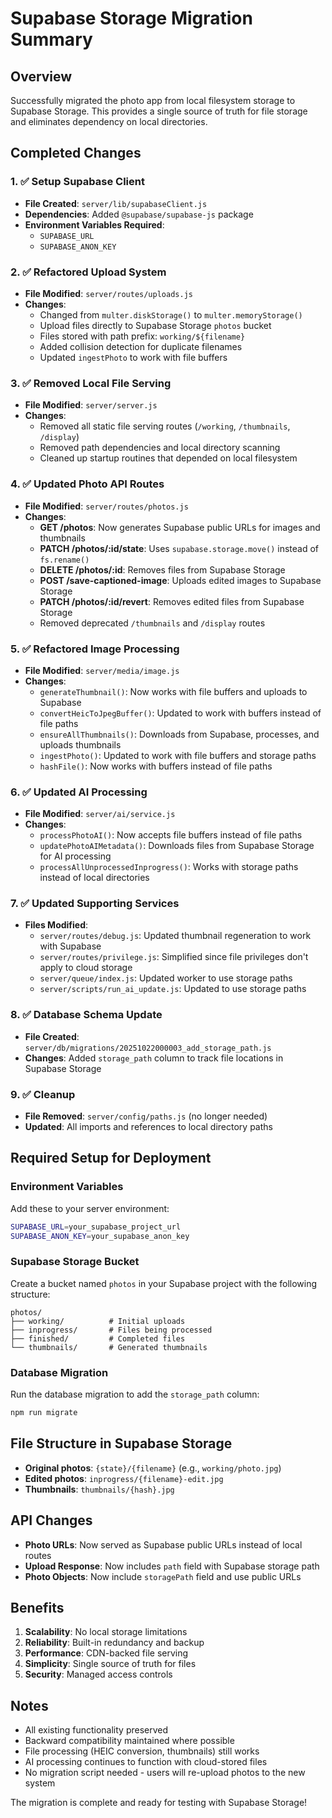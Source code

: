 # Supabase Storage Migration Summary

## Overview
Successfully migrated the photo app from local filesystem storage to Supabase Storage. This provides a single source of truth for file storage and eliminates dependency on local directories.

## Completed Changes

### 1. ✅ Setup Supabase Client
- **File Created**: `server/lib/supabaseClient.js`
- **Dependencies**: Added `@supabase/supabase-js` package
- **Environment Variables Required**: 
  - `SUPABASE_URL`
  - `SUPABASE_ANON_KEY`

### 2. ✅ Refactored Upload System
- **File Modified**: `server/routes/uploads.js`
- **Changes**:
  - Changed from `multer.diskStorage()` to `multer.memoryStorage()`
  - Upload files directly to Supabase Storage `photos` bucket
  - Files stored with path prefix: `working/${filename}`
  - Added collision detection for duplicate filenames
  - Updated `ingestPhoto` to work with file buffers

### 3. ✅ Removed Local File Serving
- **File Modified**: `server/server.js`
- **Changes**:
  - Removed all static file serving routes (`/working`, `/thumbnails`, `/display`)
  - Removed path dependencies and local directory scanning
  - Cleaned up startup routines that depended on local filesystem

### 4. ✅ Updated Photo API Routes
- **File Modified**: `server/routes/photos.js`
- **Changes**:
  - **GET /photos**: Now generates Supabase public URLs for images and thumbnails
  - **PATCH /photos/:id/state**: Uses `supabase.storage.move()` instead of `fs.rename()`
  - **DELETE /photos/:id**: Removes files from Supabase Storage
  - **POST /save-captioned-image**: Uploads edited images to Supabase Storage
  - **PATCH /photos/:id/revert**: Removes edited files from Supabase Storage
  - Removed deprecated `/thumbnails` and `/display` routes

### 5. ✅ Refactored Image Processing
- **File Modified**: `server/media/image.js`
- **Changes**:
  - `generateThumbnail()`: Now works with file buffers and uploads to Supabase
  - `convertHeicToJpegBuffer()`: Updated to work with buffers instead of file paths
  - `ensureAllThumbnails()`: Downloads from Supabase, processes, and uploads thumbnails
  - `ingestPhoto()`: Updated to work with file buffers and storage paths
  - `hashFile()`: Now works with buffers instead of file paths

### 6. ✅ Updated AI Processing
- **File Modified**: `server/ai/service.js`
- **Changes**:
  - `processPhotoAI()`: Now accepts file buffers instead of file paths
  - `updatePhotoAIMetadata()`: Downloads files from Supabase Storage for AI processing
  - `processAllUnprocessedInprogress()`: Works with storage paths instead of local directories

### 7. ✅ Updated Supporting Services
- **Files Modified**:
  - `server/routes/debug.js`: Updated thumbnail regeneration to work with Supabase
  - `server/routes/privilege.js`: Simplified since file privileges don't apply to cloud storage
  - `server/queue/index.js`: Updated worker to use storage paths
  - `server/scripts/run_ai_update.js`: Updated to use storage paths

### 8. ✅ Database Schema Update
- **File Created**: `server/db/migrations/20251022000003_add_storage_path.js`
- **Changes**: Added `storage_path` column to track file locations in Supabase Storage

### 9. ✅ Cleanup
- **File Removed**: `server/config/paths.js` (no longer needed)
- **Updated**: All imports and references to local directory paths

## Required Setup for Deployment

### Environment Variables
Add these to your server environment:
```bash
SUPABASE_URL=your_supabase_project_url
SUPABASE_ANON_KEY=your_supabase_anon_key
```

### Supabase Storage Bucket
Create a bucket named `photos` in your Supabase project with the following structure:
```
photos/
├── working/          # Initial uploads
├── inprogress/       # Files being processed
├── finished/         # Completed files
└── thumbnails/       # Generated thumbnails
```

### Database Migration
Run the database migration to add the `storage_path` column:
```bash
npm run migrate
```

## File Structure in Supabase Storage
- **Original photos**: `{state}/{filename}` (e.g., `working/photo.jpg`)
- **Edited photos**: `inprogress/{filename}-edit.jpg`
- **Thumbnails**: `thumbnails/{hash}.jpg`

## API Changes
- **Photo URLs**: Now served as Supabase public URLs instead of local routes
- **Upload Response**: Now includes `path` field with Supabase storage path
- **Photo Objects**: Now include `storagePath` field and use public URLs

## Benefits
1. **Scalability**: No local storage limitations
2. **Reliability**: Built-in redundancy and backup
3. **Performance**: CDN-backed file serving
4. **Simplicity**: Single source of truth for files
5. **Security**: Managed access controls

## Notes
- All existing functionality preserved
- Backward compatibility maintained where possible
- File processing (HEIC conversion, thumbnails) still works
- AI processing continues to function with cloud-stored files
- No migration script needed - users will re-upload photos to the new system

The migration is complete and ready for testing with Supabase Storage!